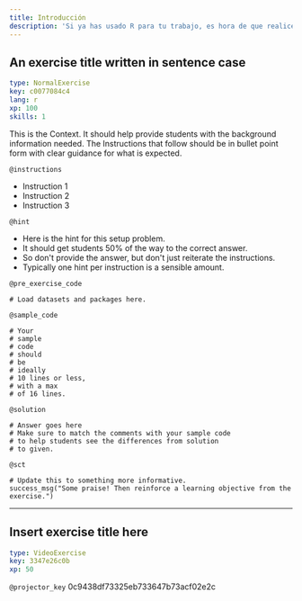 ```yaml
---
title: Introducción
description: 'Si ya has usado R para tu trabajo, es hora de que realices los informes finales directamente con las herramientas que Rstudio'
---
```


## An exercise title written in sentence case

```yaml
type: NormalExercise
key: c0077084c4
lang: r
xp: 100
skills: 1
```

This is the Context. It should help provide students with the background information needed.
The Instructions that follow should be in bullet point form with clear guidance for what is expected.

`@instructions`
- Instruction 1
- Instruction 2
- Instruction 3

`@hint`
- Here is the hint for this setup problem. 
- It should get students 50% of the way to the correct answer.
- So don't provide the answer, but don't just reiterate the instructions.
- Typically one hint per instruction is a sensible amount.

`@pre_exercise_code`
```{r}
# Load datasets and packages here.
```

`@sample_code`
```{r}
# Your
# sample
# code
# should
# be
# ideally
# 10 lines or less,
# with a max
# of 16 lines.
```

`@solution`
```{r}
# Answer goes here
# Make sure to match the comments with your sample code
# to help students see the differences from solution
# to given.
```

`@sct`
```{r}
# Update this to something more informative.
success_msg("Some praise! Then reinforce a learning objective from the exercise.")
```

---

## Insert exercise title here

```yaml
type: VideoExercise
key: 3347e26c0b
xp: 50
```

`@projector_key`
0c9438df73325eb733647b73acf02e2c
